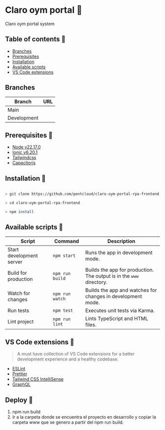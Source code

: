 # Claro oym portal 🔴

Claro oym portal system

## Table of contents 📌

-   [Branches](#branches-)
-   [Prerequisites](#prerequisites-)
-   [Installation](#installation-)
-   [Available scripts](#available-scripts-)
-   [VS Code extensions](#vs-code-extensions-)

## Branches

| Branch      | URL                                                                                  |
| ----------- | ------------------------------------------------------------------------------------ |
| Main        |                                                                                    |
| Development |  |

## Prerequisites 🌱

-   [Node v22.17.0](https://nodejs.org/en/)
-   [Ionic v6.20.1](https://ionicframework.com/docs/cli)
-   [Tailwindcss](https://tailwindcss.com/docs/installation)
-   [Capacitorjs](https://capacitorjs.com/docs/getting-started)

## Installation 🤖

```bash

> git clone https://github.com/pentcloud/claro-oym-portal-rpa-frontend

> cd claro-oym-portal-rpa-frontend

> npm install

```

## Available scripts 🍱

| Script | Command | Description |
|---|---|---|
| Start development server | `npm start` | Runs the app in development mode. |
| Build for production | `npm run build` | Builds the app for production. The output is in the `www` directory. |
| Watch for changes | `npm run watch` | Builds the app and watches for changes in development mode. |
| Run tests | `npm test` | Executes unit tests via Karma. |
| Lint project | `npm run lint` | Lints TypeScript and HTML files. |

## VS Code extensions 🧩

> A must have collection of VS Code extensions for a better development experience and a healthy codebase.

-   [ESLint](https://marketplace.visualstudio.com/items?itemName=dbaeumer.vscode-eslint)
-   [Prettier](https://marketplace.visualstudio.com/items?itemName=esbenp.prettier-vscode)
-   [Tailwind CSS IntelliSense](https://marketplace.visualstudio.com/items?itemName=bradlc.vscode-tailwindcss)
-   [GraphQL](https://marketplace.visualstudio.com/items?itemName=GraphQL.vscode-graphql)

## Deploy 🚀

1.   npm run build
2.   Ir a la carpeta donde se encuentra el proyecto en desarrollo y copiar la carpeta www que se genero a partir del npm run build.